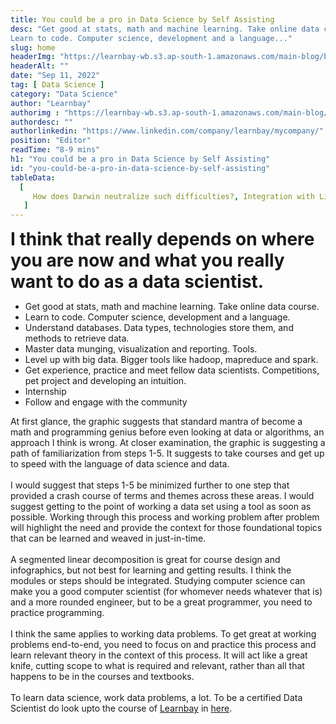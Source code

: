 ```yaml
---
title: You could be a pro in Data Science by Self Assisting
desc: "Get good at stats, math and machine learning. Take online data course.
Learn to code. Computer science, development and a language..."
slug: home
headerImg: "https://learnbay-wb.s3.ap-south-1.amazonaws.com/main-blog/blog/ucbp.png"
headerAlt: ""
date: "Sep 11, 2022"
tag: [ Data Science ]
category: "Data Science"
author: "Learnbay"
authorimg : "https://learnbay-wb.s3.ap-south-1.amazonaws.com/main-blog/blog/learnbay-admin.webp"
authordesc: ""
authorlinkedin: "https://www.linkedin.com/company/learnbay/mycompany/" 
position: "Editor"
readTime: "8-9 mins"
h1: "You could be a pro in Data Science by Self Assisting"
id: "you-could-be-a-pro-in-data-science-by-self-assisting"
tableData:
  [
     How does Darwin neutralize such difficulties?, Integration with LinkedIn:-, Aspects of Darwin in the future:-, Ease of using Darwin:-, Conclusion:-   
   ]
---
```


<span style=" font-weight:bold; font-size:28px"> I think that really depends on where you are now and what you really want to do as a data scientist.</span>

* Get good at stats, math and machine learning. Take online data course.
* Learn to code. Computer science, development and a language.
* Understand databases. Data types, technologies store them, and methods to retrieve data.
* Master data munging, visualization and reporting. Tools.
* Level up with big data. Bigger tools like hadoop, mapreduce and spark.
* Get experience, practice and meet fellow data scientists. Competitions, pet project and developing an intuition.
* Internship
* Follow and engage with the community
  
At first glance, the graphic suggests that standard mantra of become a math and programming genius before even looking at data or algorithms, an approach I think is wrong. At closer examination, the graphic is suggesting a path of familiarization from steps 1-5. It suggests to take courses and get up to speed with the language of data science and data. <br><br>
I would suggest that steps 1-5 be minimized further to one step that provided a crash course of terms and themes across these areas. I would suggest getting to the point of working a data set using a tool as soon as possible. Working through this process and working problem after problem will highlight the need and provide the context for those foundational topics that can be learned and weaved in just-in-time.<br><br>
A segmented linear decomposition is great for course design and infographics, but not best for learning and getting results. I think the modules or steps should be integrated. Studying computer science can make you a good computer scientist (for whomever needs whatever that is) and a more rounded engineer, but to be a great programmer, you need to practice programming.<br><br>
I think the same applies to working data problems. To get great at working problems end-to-end, you need to focus on and practice this process and learn relevant theory in the context of this process. It will act like a great knife, cutting scope to what is required and relevant, rather than all that happens to be in the courses and textbooks.<br><br>
To learn data science, work data problems, a lot. To be a certified Data Scientist do look upto the course of <a href="https://www.learnbay.co/" target="_blank">Learnbay</a> in <a href="https://www.learnbay.co/data-science-course-training-in-bangalore" target="_blank">here</a>.
